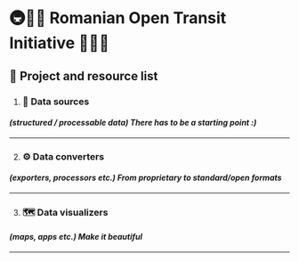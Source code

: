 # 🚇🚞🚌 Romanian Open Transit Initiative 🚋🚈🚡
## 📝 Project and resource list

1. ### 📎 Data sources
####  _(structured / processable data) There has to be a starting point :)_

---
2. ### ⚙️ Data converters
#### _(exporters, processors etc.) From proprietary to standard/open formats_

---
3. ### 🗺️ Data visualizers
#### _(maps, apps etc.) Make it beautiful_

---
